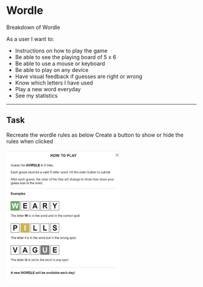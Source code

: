 # Wordle
Breakdown of Wordle

As a user I want to:

- Instructions on how to play the game
- Be able to see the playing board of 5 x 6
- Be able to use a mouse or keyboard
- Be able to play on any device
- Have visual feedback if guesses are right or wrong
- Know which letters I have used
- Play a new word everyday
- See my statistics

---
## Task

Recreate the wordle rules as below
Create a button to show or hide the rules when clicked


<img src="rules_image.jpg" alt="Snapshot of the Wordle game rules" width=300px height=350px>

